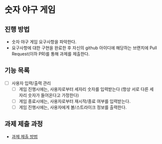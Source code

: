 # 숫자 야구 게임
## 진행 방법
* 숫자 야구 게임 요구사항을 파악한다.
* 요구사항에 대한 구현을 완료한 후 자신의 github 아이디에 해당하는 브랜치에 Pull Request(이하 PR)를 통해 과제를 제출한다.

## 기능 목록
- [ ] 사용자 입력/출력 관리
  - [ ] 게임 진행시에는, 사용자로부터 세자리 숫자를 입력받는다 (항상 서로 다른 세자리 숫자가 들어온다고 가정한다)
  - [ ] 게임 종료시에는, 사용자로부터 재시작/종료 여부를 입력받는다. 
  - [ ] 게임 진행시에는, 사용자에게 볼/스트라이크 정보를 출력한다.

## 과제 제출 과정
* [과제 제출 방법](https://github.com/next-step/nextstep-docs/tree/master/precourse)
